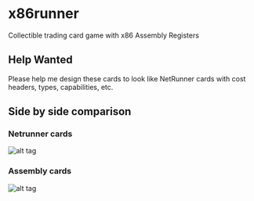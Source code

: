 # x86runner
Collectible trading card game with x86 Assembly Registers

## Help Wanted
Please help me design these cards to look like NetRunner cards with cost headers, types, capabilities, etc.

## Side by side comparison

### Netrunner cards

![alt tag](http://url/to/img.png)

### Assembly cards

![alt tag](http://url/to/img.png)
